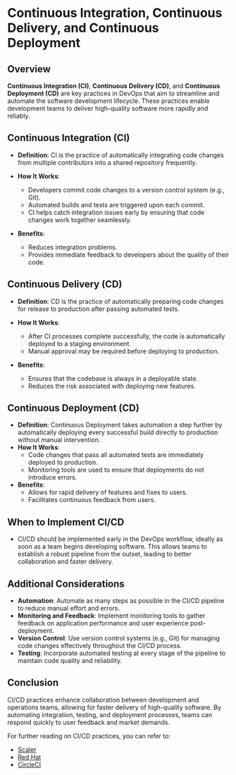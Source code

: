 
# Continuous Integration, Continuous Delivery, and Continuous Deployment

## Overview
**Continuous Integration (CI)**, **Continuous Delivery (CD)**, and **Continuous Deployment (CD)** are key practices in DevOps that aim to streamline and automate the software development lifecycle. These practices enable development teams to deliver high-quality software more rapidly and reliably.

## Continuous Integration (CI)
- **Definition**: CI is the practice of automatically integrating code changes from multiple contributors into a shared repository frequently.

- **How It Works**:
  - Developers commit code changes to a version control system (e.g., Git).
  - Automated builds and tests are triggered upon each commit.
  - CI helps catch integration issues early by ensuring that code changes work together seamlessly.
- **Benefits**:
  - Reduces integration problems.
  - Provides immediate feedback to developers about the quality of their code.

## Continuous Delivery (CD)
- **Definition**: CD is the practice of automatically preparing code changes for release to production after passing automated tests.

- **How It Works**:
  - After CI processes complete successfully, the code is automatically deployed to a staging environment.
  - Manual approval may be required before deploying to production.
- **Benefits**:
  - Ensures that the codebase is always in a deployable state.
  - Reduces the risk associated with deploying new features.

## Continuous Deployment (CD)
- **Definition**: Continuous Deployment takes automation a step further by automatically deploying every successful build directly to production without manual intervention.
- **How It Works**:
  - Code changes that pass all automated tests are immediately deployed to production.
  - Monitoring tools are used to ensure that deployments do not introduce errors.
- **Benefits**:
  - Allows for rapid delivery of features and fixes to users.
  - Facilitates continuous feedback from users.

## When to Implement CI/CD
- CI/CD should be implemented early in the DevOps workflow, ideally as soon as a team begins developing software. This allows teams to establish a robust pipeline from the outset, leading to better collaboration and faster delivery.

## Additional Considerations
- **Automation**: Automate as many steps as possible in the CI/CD pipeline to reduce manual effort and errors.
- **Monitoring and Feedback**: Implement monitoring tools to gather feedback on application performance and user experience post-deployment.
- **Version Control**: Use version control systems (e.g., Git) for managing code changes effectively throughout the CI/CD process.
- **Testing**: Incorporate automated testing at every stage of the pipeline to maintain code quality and reliability.

## Conclusion
CI/CD practices enhance collaboration between development and operations teams, allowing for faster delivery of high-quality software. By automating integration, testing, and deployment processes, teams can respond quickly to user feedback and market demands.

For further reading on CI/CD practices, you can refer to:
- [Scaler](https://www.scaler.com/topics/devops-tutorial/what-is-ci-cd-in-devops/)
- [Red Hat](https://www.redhat.com/en/topics/devops/what-is-ci-cd)
- [CircleCI](https://circleci.com/continuous-integration/)